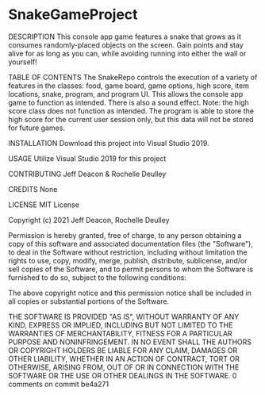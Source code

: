 # SnakeGameProject
DESCRIPTION This console app game features a snake that grows as it consumes randomly-placed objects on the screen. Gain points and stay alive for as long as you can, while avoiding running into either the wall or yourself!

TABLE OF CONTENTS The SnakeRepo controls the execution of a variety of features in the classes: food, game board, game options, high score, item locations, snake, program, and program UI. This allows the console app game to function as intended. There is also a sound effect. Note: the high score class does not function as intended. The program is able to store the high score for the current user session only, but this data will not be stored for future games. 

INSTALLATION Download this project into Visual Studio 2019.

USAGE Utilize Visual Studio 2019 for this project

CONTRIBUTING Jeff Deacon & Rochelle Deulley

CREDITS None

LICENSE MIT License

Copyright (c) 2021 Jeff Deacon, Rochelle Deulley

Permission is hereby granted, free of charge, to any person obtaining a copy of this software and associated documentation files (the "Software"), to deal in the Software without restriction, including without limitation the rights to use, copy, modify, merge, publish, distribute, sublicense, and/or sell copies of the Software, and to permit persons to whom the Software is furnished to do so, subject to the following conditions:

The above copyright notice and this permission notice shall be included in all copies or substantial portions of the Software.

THE SOFTWARE IS PROVIDED "AS IS", WITHOUT WARRANTY OF ANY KIND, EXPRESS OR IMPLIED, INCLUDING BUT NOT LIMITED TO THE WARRANTIES OF MERCHANTABILITY, FITNESS FOR A PARTICULAR PURPOSE AND NONINFRINGEMENT. IN NO EVENT SHALL THE AUTHORS OR COPYRIGHT HOLDERS BE LIABLE FOR ANY CLAIM, DAMAGES OR OTHER LIABILITY, WHETHER IN AN ACTION OF CONTRACT, TORT OR OTHERWISE, ARISING FROM, OUT OF OR IN CONNECTION WITH THE SOFTWARE OR THE USE OR OTHER DEALINGS IN THE SOFTWARE. 0 comments on commit be4a271
